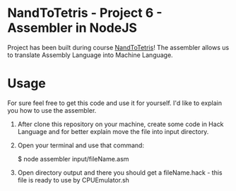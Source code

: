 # NandToTetris - Project 6 - Assembler in NodeJS

Project has been built during course [NandToTetris](https://www.nand2tetris.org/)!
The assembler allows us to translate Assembly Language into Machine Language.

# Usage

For sure feel free to get this code and use it for yourself. I'd like to explain you how to use the assembler.

1.  After clone this repository on your machine, create some code in Hack Language and for better explain move the file into input directory.
2.  Open your terminal and use that command:

    $ node assembler input/fileName.asm

3.  Open directory output and there you should get a fileName.hack - this file is ready to use by CPUEmulator.sh
